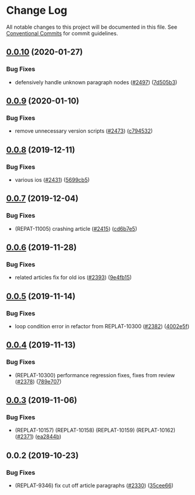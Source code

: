 # Change Log

All notable changes to this project will be documented in this file.
See [Conventional Commits](https://conventionalcommits.org) for commit guidelines.

## [0.0.10](https://github.com/newsuk/times-components/compare/@times-components/typeset@0.0.9...@times-components/typeset@0.0.10) (2020-01-27)


### Bug Fixes

* defensively handle unknown paragraph nodes ([#2497](https://github.com/newsuk/times-components/issues/2497)) ([7d505b3](https://github.com/newsuk/times-components/commit/7d505b3583937da2d812221ccec5804031004f2f))





## [0.0.9](https://github.com/newsuk/times-components/compare/@times-components/typeset@0.0.8...@times-components/typeset@0.0.9) (2020-01-10)


### Bug Fixes

* remove unnecessary version scripts ([#2473](https://github.com/newsuk/times-components/issues/2473)) ([c794532](https://github.com/newsuk/times-components/commit/c79453211789136429b3f8ebb6d9550831a7cd98))





## [0.0.8](https://github.com/newsuk/times-components/compare/@times-components/typeset@0.0.7...@times-components/typeset@0.0.8) (2019-12-11)


### Bug Fixes

* various ios ([#2431](https://github.com/newsuk/times-components/issues/2431)) ([5699cb5](https://github.com/newsuk/times-components/commit/5699cb54e9f6df9fbfba8130cd6997f4eb3f9d1f))





## [0.0.7](https://github.com/newsuk/times-components/compare/@times-components/typeset@0.0.6...@times-components/typeset@0.0.7) (2019-12-04)


### Bug Fixes

* (REPAT-11005) crashing article ([#2415](https://github.com/newsuk/times-components/issues/2415)) ([cd6b7e5](https://github.com/newsuk/times-components/commit/cd6b7e543ff0b598c6d74ce80df6560361ba8425))





## [0.0.6](https://github.com/newsuk/times-components/compare/@times-components/typeset@0.0.5...@times-components/typeset@0.0.6) (2019-11-28)


### Bug Fixes

* related articles fix for old ios ([#2393](https://github.com/newsuk/times-components/issues/2393)) ([9e4fb15](https://github.com/newsuk/times-components/commit/9e4fb15f50cc7028ad9535659f6e7e59ab2571b4))





## [0.0.5](https://github.com/newsuk/times-components/compare/@times-components/typeset@0.0.4...@times-components/typeset@0.0.5) (2019-11-14)


### Bug Fixes

* loop condition error in refactor from REPLAT-10300 ([#2382](https://github.com/newsuk/times-components/issues/2382)) ([4002e5f](https://github.com/newsuk/times-components/commit/4002e5fb081eeb4baad706ba91e6bdc944d747d1))





## [0.0.4](https://github.com/newsuk/times-components/compare/@times-components/typeset@0.0.3...@times-components/typeset@0.0.4) (2019-11-13)


### Bug Fixes

* (REPLAT-10300) performance regression fixes, fixes from review ([#2378](https://github.com/newsuk/times-components/issues/2378)) ([789e707](https://github.com/newsuk/times-components/commit/789e7078e2f1565706af74d29b0b581e3208d135))





## [0.0.3](https://github.com/newsuk/times-components/compare/@times-components/typeset@0.0.2...@times-components/typeset@0.0.3) (2019-11-06)


### Bug Fixes

* (REPLAT-10157) (REPLAT-10158) (REPLAT-10159) (REPLAT-10162) ([#2371](https://github.com/newsuk/times-components/issues/2371)) ([ea2844b](https://github.com/newsuk/times-components/commit/ea2844b372f9fe3efb9e7c866353c2c5c4b9b58c))





## 0.0.2 (2019-10-23)


### Bug Fixes

* (REPLAT-9346) fix cut off article paragraphs ([#2330](https://github.com/newsuk/times-components/issues/2330)) ([35cee66](https://github.com/newsuk/times-components/commit/35cee66))
